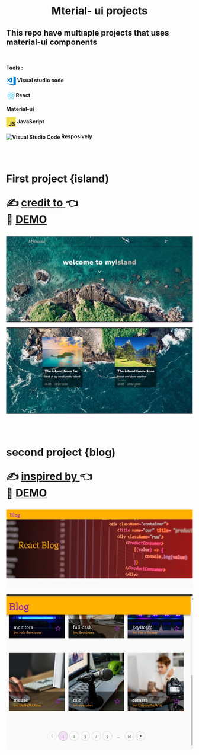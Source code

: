  <strong > 


  <h1 align="center"> Mterial- ui projects 
 

</h1> </ strong>
<strong > 
 <h2/>
 This repo have multiaple projects that uses material-ui components
</h2>
</ strong>
<br>
<p> Tools :</p >

<img align="center" alt="Visual Studio Code" width="26px" src="https://raw.githubusercontent.com/github/explore/80688e429a7d4ef2fca1e82350fe8e3517d3494d/topics/visual-studio-code/visual-studio-code.png" /> Visual studio code
<br>

<img align="center" alt="react" width="26px" src="https://raw.githubusercontent.com/github/explore/80688e429a7d4ef2fca1e82350fe8e3517d3494d/topics/react/react.png" />React<br>

Material-ui<br>

 <img align="center" alt="javascript" width="26px"
 src="https://raw.githubusercontent.com/github/explore/80688e429a7d4ef2fca1e82350fe8e3517d3494d/topics/javascript/javascript.png" /> JavaScript<br>
<br>
<img align="center" alt="Visual Studio Code" width="26px" src="https://img.stackshare.io/service/12244/responsivel.png" /> Resposively
<br>


<br>
<br>

<h1>
  First project {island)

✍️ [credit to ](https://www.youtube.com/watch?v=rK0Lz8x7npA&t=803s)👈
 <br>
  📄 [DEMO ](https://www.youtube.com/watch?v=rK0Lz8x7npA&t=803s) 
</h1>

  <p align="center" >

  <img align="center" src="https://github.com/hesspearl/material-ui-react/blob/master/src/components/island/images/website1.jpg"/>
  </p>
  <p align="center" >

  <img align="center" src="https://github.com/hesspearl/material-ui-react/blob/master/src/components/island/images/website2.jpg"/>
  </p>
 <br>

 
 <br>
 
 <h1>
  second project {blog)

✍️ [inspired by  ](https://www.youtube.com/watch?v=DJ1_CKs_LPI)👈
 <br>
  📄 [DEMO ](https://reactblog1.netlify.app/)
</h1>

  <p align="center" >

  <img align="center" src="https://github.com/hesspearl/material-ui-react/blob/master/src/components/blog/images/header.jpg"/>
  </p>
  <p align="center" >

  <img align="center" src="https://github.com/hesspearl/material-ui-react/blob/master/src/components/blog/images/body.jpg"/>
  </p>
 <br>

 
 <br>

